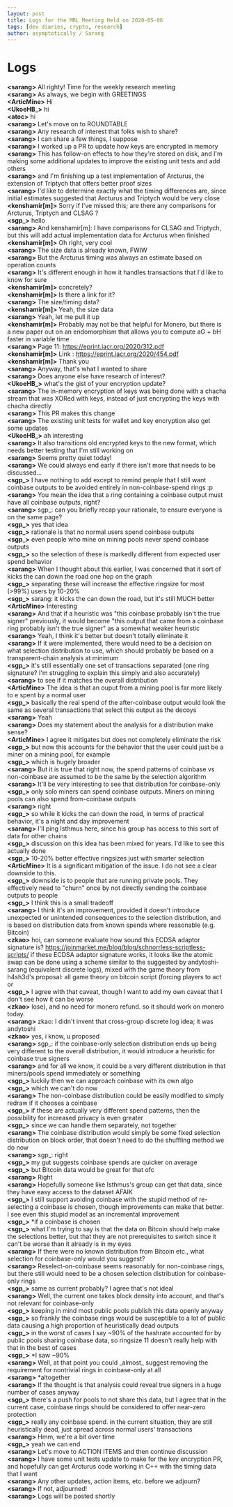 ```yaml
---
layout: post
title: Logs for the MRL Meeting Held on 2020-05-06
tags: [dev diaries, crypto, research]
author: asymptotically / Sarang
---
```


# Logs

**\<sarang\>** All righty! Time for the weekly research meeting  
**\<sarang\>** As always, we begin with GREETINGS  
**\<ArticMine\>** Hi  
**\<UkoeHB\_\>** hi  
**\<atoc\>** hi  
**\<sarang\>** Let's move on to ROUNDTABLE  
**\<sarang\>** Any research of interest that folks wish to share?  
**\<sarang\>** I can share a few things, I suppose  
**\<sarang\>** I worked up a PR to update how keys are encrypted in memory  
**\<sarang\>** This has follow-on effects to how they're stored on disk, and I'm making some additional updates to improve the existing unit tests and add others  
**\<sarang\>** and I'm finishing up a test implementation of Arcturus, the extension of Triptych that offers better proof sizes  
**\<sarang\>** I'd like to determine exactly what the timing differences are, since initial estimates suggested that Arcturus and Triptych would be very close  
**\<kenshamir[m]\>** Sorry if I've missed this; are there any comparisons for Arcturus, Triptych and CLSAG ?  
**\<sgp\_\>** hello  
**\<sarang\>** And kenshamir[m]: I have comparisons for CLSAG and Triptych, but this will add actual implementation data for Arcturus when finished  
**\<kenshamir[m]\>** Oh right, very cool  
**\<sarang\>** The size data is already known, FWIW  
**\<sarang\>** But the Arcturus timing was always an estimate based on operation counts  
**\<sarang\>** It's different enough in how it handles transactions that I'd like to know for sure  
**\<kenshamir[m]\>** concretely?  
**\<kenshamir[m]\>** Is there a link for it?  
**\<sarang\>** The size/timing data?  
**\<kenshamir[m]\>** Yeah, the size data  
**\<sarang\>** Yeah, let me pull it up  
**\<kenshamir[m]\>** Probably may not be that helpful for Monero, but there is a new paper out on an endomorphism that allows you to compute aG + bH faster in variable time  
**\<sarang\>** Page 11: https://eprint.iacr.org/2020/312.pdf  
**\<kenshamir[m]\>** Link : https://eprint.iacr.org/2020/454.pdf  
**\<kenshamir[m]\>** Thank you  
**\<sarang\>** Anyway, that's what I wanted to share  
**\<sarang\>** Does anyone else have research of interest?  
**\<UkoeHB\_\>** what's the gist of your encryption update?  
**\<sarang\>** The in-memory encryption of keys was being done with a chacha stream that was XORed with keys, instead of just encrypting the keys with chacha directly  
**\<sarang\>** This PR makes this change  
**\<sarang\>** The existing unit tests for wallet and key encryption also get some updates  
**\<UkoeHB\_\>** ah interesting  
**\<sarang\>** It also transitions old encrypted keys to the new format, which needs better testing that I'm still working on  
**\<sarang\>** Seems pretty quiet today!  
**\<sarang\>** We could always end early if there isn't more that needs to be discussed...  
**\<sgp\_\>** I have nothing to add except to remind people that I still want coinbase outputs to be avoided entirely in non-coinbase-spend rings :p  
**\<sarang\>** You mean the idea that a ring containing a coinbase output must have all coinbase outputs, right?  
**\<sarang\>** sgp\_: can you briefly recap your rationale, to ensure everyone is on the same page?  
**\<sgp\_\>** yes that idea  
**\<sgp\_\>** rationale is that no normal users spend coinbase outputs  
**\<sgp\_\>** even people who mine on mining pools never spend coinbase outputs  
**\<sgp\_\>** so the selection of these is markedly different from expected user spend behavior  
**\<sarang\>** When I thought about this earlier, I was concerned that it sort of kicks the can down the road one hop on the graph  
**\<sgp\_\>** separating these will increase the effective ringsize for most (\>99%) users by 10-20%  
**\<sgp\_\>** sarang: it kicks the can down the road, but it's still MUCH better  
**\<ArticMine\>** Interesting  
**\<sarang\>** And that if a heuristic was "this coinbase probably isn't the true signer" previously, it would become "this output that came from a coinbase ring probably isn't the true signer" as a somewhat weaker heuristic  
**\<sarang\>** Yeah, I think it's better but doesn't totally eliminate it  
**\<sarang\>** If it were implemented, there would need to be a decision on what selection distribution to use, which should probably be based on a transparent-chain analysis at minimum  
**\<sgp\_\>** it's still essentially one set of transactions separated (one ring signature? I'm struggling to explain this simply and also accurately)  
**\<sarang\>** to see if it matches the overall distribution  
**\<ArticMine\>** The idea is that an ouput from a mining pool is far more likely to e spent by a normal user  
**\<sgp\_\>** basically the real spend of the after-coinbase output would look the same as several transactions that select this output as the decoys  
**\<sarang\>** Yeah  
**\<sarang\>** Does my statement about the analysis for a distribution make sense?  
**\<ArticMine\>** I agree it mitigates but does not completely eliminate the risk  
**\<sgp\_\>** but now this accounts for the behavior that the user could just be a miner on a mining pool, for example  
**\<sgp\_\>** which is hugely broader  
**\<sarang\>** But it is true that right now, the spend patterns of coinbase vs non-coinbase are assumed to be the same by the selection algorithm  
**\<sarang\>** It'll be very interesting to see that distribution for coinbase-only  
**\<sgp\_\>** only solo miners can spend coinbase outputs. Miners on mining pools can also spend from-coinbase outputs  
**\<sarang\>** right  
**\<sgp\_\>** so while it kicks the can down the road, in terms of practical behavior, it's a night and day improvement  
**\<sarang\>** I'll ping Isthmus here, since his group has access to this sort of data for other chains  
**\<sgp\_\>** discussion on this idea has been mixed for years. I'd like to see this actually done  
**\<sgp\_\>** 10-20% better effective ringsizes just with smarter selection  
**\<ArticMine\>** It is a significant mitigation of the issue. I do not see a clear downside to this.  
**\<sgp\_\>** downside is to people that are running private pools. They effectively need to "churn" once by not directly sending the coinbase outputs to people  
**\<sgp\_\>** I think this is a small tradeoff  
**\<sarang\>** I think it's an improvement, provided it doesn't introduce unexpected or unintended consequences to the selection distribution, and is based on distribution data from known spends where reasonable (e.g. Bitcoin)  
**\<zkao\>** hoi, can someone evaluate how sound this ECDSA adaptor signature is? https://joinmarket.me/blog/blog/schnorrless-scriptless-scripts/ if these ECDSA adaptor signature works, it looks like the atomic swap can be done using a scheme similar to the suggested by andytoshi-sarang (equivalent discrete logs), mixed with the game theory from h4sh3d's proposal: all game theory on bitcoin script (forcing players to act or  
**\<sgp\_\>** I agree with that caveat, though I want to add my own caveat that I don't see how it can be worse  
**\<zkao\>** lose), and no need for monero refund. so it should work on monero today.  
**\<sarang\>** zkao: I didn't invent that cross-group discrete log idea; it was andytoshi  
**\<zkao\>** yes, i know, u proposed  
**\<sarang\>** sgp\_: if the coinbase-only selection distribution ends up being very different to the overall distribution, it would introduce a heuristic for coinbase true signers  
**\<sarang\>** and for all we know, it could be a very different distribution in that miners/pools spend immediately or something  
**\<sgp\_\>** luckily then we can approach coinbase with its own algo  
**\<sgp\_\>** which we can't do now  
**\<sarang\>** The non-coinbase distribution could be easily modified to simply redraw if it chooses a coinbase  
**\<sgp\_\>** if these are actually very different spend patterns, then the possibility for increased privacy is even greater  
**\<sgp\_\>** since we can handle them separately, not together  
**\<sarang\>** The coinbase distribution would simply be some fixed selection distribution on block order, that doesn't need to do the shuffling method we do now  
**\<sarang\>** sgp\_: right  
**\<sgp\_\>** my gut suggests coinbase spends are quicker on average  
**\<sgp\_\>** but Bitcoin data would be great for that ofc  
**\<sarang\>** Right  
**\<sarang\>** Hopefully someone like Isthmus's group can get that data, since they have easy access to the dataset AFAIK  
**\<sgp\_\>** I still support avoiding coinbase with the stupid method of re-selecting a coinbase is chosen, though improvements can make that better. I see even this stupid model as an incremental improvement  
**\<sgp\_\>** \*if a coinbase is chosen  
**\<sgp\_\>** what I'm trying to say is that the data on Bitcoin should help make the selections better, but that they are not prerequisites to switch since it can't be worse than it already is in my eyes  
**\<sarang\>** If there were no known distribution from Bitcoin etc., what selection for coinbase-only would you suggest?  
**\<sarang\>** Reselect-on-coinbase seems reasonably for non-coinbase rings, but there still would need to be a chosen selection distribution for coinbase-only rings  
**\<sgp\_\>** same as current probably? I agree that's not ideal  
**\<sarang\>** Well, the current one takes block density into account, and that's not relevant for coinbase-only  
**\<sgp\_\>** keeping in mind most public pools publish this data openly anyway  
**\<sgp\_\>** so frankly the coinbase rings would be susceptible to a lot of public data causing a high proportion of heuristically dead outputs  
**\<sgp\_\>** in the worst of cases I say ~90% of the hashrate accounted for by public pools sharing coinbase data, so ringsize 11 doesn't really help with that in the best of cases  
**\<sgp\_\>** \*I saw ~90%  
**\<sarang\>** Well, at that point you could \_almost\_ suggest removing the requirement for nontrivial rings in coinbase-only at all  
**\<sarang\>** \*altogether  
**\<sarang\>** If the thought is that analysis could reveal true signers in a huge number of cases anyway  
**\<sgp\_\>** there's a push for pools to not share this data, but I agree that in the current case, coinbase rings should be considered to offer near-zero protection  
**\<sgp\_\>** really any coinbase spend. in the current situation, they are still heuristically dead, just spread across normal users' transactions  
**\<sarang\>** Hmm, we're a bit over time  
**\<sgp\_\>** yeah we can end  
**\<sarang\>** Let's move to ACTION ITEMS and then continue discussion  
**\<sarang\>** I have some unit tests update to make for the key encryption PR, and hopefully can get Arcturus code working in C++ with the timing data that I want  
**\<sarang\>** Any other updates, action items, etc. before we adjourn?  
**\<sarang\>** If not, adjourned!  
**\<sarang\>** Logs will be posted shortly  
